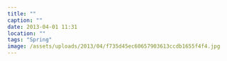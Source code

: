 ```yaml
---
title: ""
caption: ""
date: 2013-04-01 11:31
location: ""
tags: "Spring"
image: /assets/uploads/2013/04/f735d45ec60657903613ccdb1655f4f4.jpg
---
```

